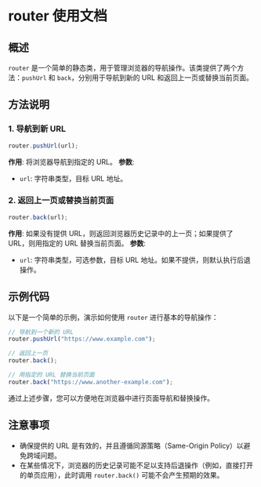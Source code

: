 # router 使用文档

## 概述
`router` 是一个简单的静态类，用于管理浏览器的导航操作。该类提供了两个方法：`pushUrl` 和 `back`，分别用于导航到新的 URL 和返回上一页或替换当前页面。

## 方法说明

### 1. 导航到新 URL
```javascript
router.pushUrl(url);
```
**作用**: 将浏览器导航到指定的 URL。
**参数**:
- `url`: 字符串类型，目标 URL 地址。

### 2. 返回上一页或替换当前页面
```javascript
router.back(url);
```
**作用**: 如果没有提供 URL，则返回浏览器历史记录中的上一页；如果提供了 URL，则用指定的 URL 替换当前页面。
**参数**:
- `url`: 字符串类型，可选参数，目标 URL 地址。如果不提供，则默认执行后退操作。

## 示例代码

以下是一个简单的示例，演示如何使用 `router` 进行基本的导航操作：

```javascript
// 导航到一个新的 URL
router.pushUrl("https://www.example.com");

// 返回上一页
router.back();

// 用指定的 URL 替换当前页面
router.back("https://www.another-example.com");
```

通过上述步骤，您可以方便地在浏览器中进行页面导航和替换操作。

## 注意事项
- 确保提供的 URL 是有效的，并且遵循同源策略（Same-Origin Policy）以避免跨域问题。
- 在某些情况下，浏览器的历史记录可能不足以支持后退操作（例如，直接打开的单页应用），此时调用 `router.back()` 可能不会产生预期的效果。